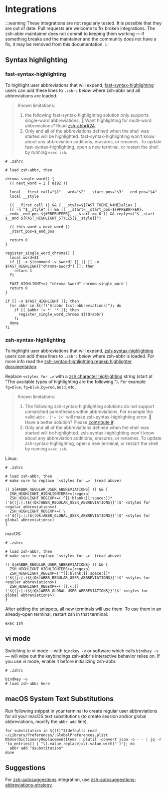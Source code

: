# Integrations

:::warning
These integrations are not regularly tested. It is possible that they are out of date. Pull requests are welcome to fix broken integrations. The zsh-abbr maintainer does not commit to keeping them working — if something breaks and the maintainer and the community does not have a fix, it may be removed from this documentation.
:::

## Syntax highlighting

### fast-syntax-highlighting

To highlight user abbreviations that will expand, [fast-syntax-highlighting](https://github.com/zdharma-continuum/fast-syntax-highlighting) users can add these lines to `.zshrc` *below* where zsh-abbr and all abbreviations are loaded.

> Known limitations:
> 1. the following fast-syntax-highlighting solution only supports single-word abbreviations. 🌟 Want highlighting for multi-word abbreviations? Read [zsh-abbr#24](https://github.com/olets/zsh-abbr/issues/24).
> 1. Only and all of the abbreviations defined when the shell was started will be highlighted. fast-syntax-highlighting won't know about any abbreviation additions, erasures, or renames. To update fast-syntax-highlighting, open a new terminal, or restart the shell by running `exec zsh`.

```shell
# .zshrc

# load zsh-abbr, then

chroma_single_word() {
  (( next_word = 2 | 8192 ))

  local __first_call="$1" __wrd="$2" __start_pos="$3" __end_pos="$4"
  local __style

  (( __first_call )) && { __style=${FAST_THEME_NAME}alias }
  [[ -n "$__style" ]] && (( __start=__start_pos-${#PREBUFFER}, __end=__end_pos-${#PREBUFFER}, __start >= 0 )) && reply+=("$__start $__end ${FAST_HIGHLIGHT_STYLES[$__style]}")

  (( this_word = next_word ))
  _start_pos=$_end_pos

  return 0
}

register_single_word_chroma() {
  local word=$1
  if [[ -x $(command -v $word) ]] || [[ -n $FAST_HIGHLIGHT["chroma-$word"] ]]; then
    return 1
  fi

  FAST_HIGHLIGHT+=( "chroma-$word" chroma_single_word )
  return 0
}

if [[ -n $FAST_HIGHLIGHT ]]; then
  for abbr in ${(f)"$(abbr list-abbreviations)"}; do
    if [[ $abbr != *' '* ]]; then
      register_single_word_chroma ${(Q)abbr}
    fi
  done
fi
```

### zsh-syntax-highlighting

To highlight user abbreviations that will expand, [zsh-syntax-highlighting](https://github.com/zsh-users/zsh-syntax-highlighting) users can add these lines to `.zshrc` *below* where zsh-abbr is loaded. For more info read the [zsh-syntax-highlighting regexp highlighter documentation](https://github.com/zsh-users/zsh-syntax-highlighting/blob/master/docs/highlighters/regexp.md).

Replace `<styles for …>` with a [zsh character highlighting](http://zsh.sourceforge.net/Doc/Release/Zsh-Line-Editor.html#Character-Highlighting) string (start at "The available types of highlighting are the following."). For example `fg=blue`, `fg=blue,bg=red,bold`, etc.

> Known limitations:
> 1. The following zsh-syntax-highlighting solutions do not support unmatched parentheses within abbreviations. For example the valid `abbr '('='(x'` will make zsh-syntax-highlighting error. 🌟 Have a better solution? Please [contribute it](/contributing.html)!
> 1. Only and all of the abbreviations defined when the shell was started will be highlighted. zsh-syntax-highlighting won't know about any abbreviation additions, erasures, or renames. To update zsh-syntax-highlighting, open a new terminal, or restart the shell by running `exec zsh`.

Linux:

```shell
# .zshrc

# load zsh-abbr, then
# make sure to replace `<styles for …>` (read above)

(( ${#ABBR_REGULAR_USER_ABBREVIATIONS} )) && {
  ZSH_HIGHLIGHT_HIGHLIGHTERS+=(regexp)
  ZSH_HIGHLIGHT_REGEXP+=('^[[:blank:][:space:]]*('${(j:|:)${(Qk)ABBR_REGULAR_USER_ABBREVIATIONS}}')$' <styles for regular abbreviations>)
  ZSH_HIGHLIGHT_REGEXP+=('\<('${(j:|:)${(Qk)ABBR_GLOBAL_USER_ABBREVIATIONS}}')$' <styles for global abbreviations>)
}
```

macOS:

```shell
# .zshrc

# load zsh-abbr, then
# make sure to replace `<styles for …>` (read above)

(( ${#ABBR_REGULAR_USER_ABBREVIATIONS} )) && {
  ZSH_HIGHLIGHT_HIGHLIGHTERS+=(regexp)
  ZSH_HIGHLIGHT_REGEXP=('^[[:blank:][:space:]]*('${(j:|:)${(Qk)ABBR_REGULAR_USER_ABBREVIATIONS}}')$' <styles for regular abbreviations>)
  ZSH_HIGHLIGHT_REGEXP+=('[[:<:]]('${(j:|:)${(Qk)ABBR_GLOBAL_USER_ABBREVIATIONS}}')$' <styles for global abbreviations>)
}
```

After adding the snippets, all new terminals will use them. To use them in an already-open terminal, restart zsh in that terminal:

```shell
exec zsh
```

## vi mode

Switching to vi mode —with `bindkey -v` or software which calls `bindkey -v` — will wipe out the keybindings zsh-abbr's interactive behavior relies on. If you use vi mode, enable it before initializing zsh-abbr. 

```shell
# .zshrc

bindkey -v
# load zsh-abbr here
```

## macOS System Text Substitutions

Run following snippet in your terminal to create regular user abbreviations for all your macOS text substitutions (to create session and/or global abbreviations, modify the `abbr add` line).

```shell
for substitution in ${(f)"$(defaults read ~/Library/Preferences/.GlobalPreferences.plist NSUserDictionaryReplacementItems | plutil -convert json -o - - | jq -r 'to_entries[] | "\(.value.replace)=\(.value.with)"')"}; do
  abbr add "$substitution"
done
```

## Suggestions

For [zsh-autosuggestions](https://github.com/zsh-users/zsh-autosuggestions) integration, use [zsh-autosuggestions-abbreviations-strategy](https://github.com/olets/zsh-autosuggestions-abbreviations-strategy).
